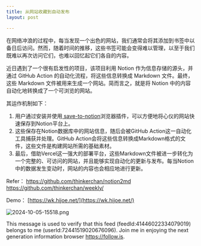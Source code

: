 ```yaml
---
title: 从网站收藏到自动发布
layout: post

---
```

在网络冲浪的过程中，每当发现一个出色的网站，我们通常会将其添加到书签中以备日后访问。然而，随着时间的推移，这些书签可能会变得难以管理，以至于我们既难以再次访问它们，也难以回忆起它们各自的内容。

近日遇到了一个很有启发性的项目，该项目利用 Notion 作为信息存储的源头，并通过 GitHub Action 的自动化流程，将这些信息转换成 Markdown 文件。最终，这些 Markdown 文件被用来生成一个网站。简而言之，就是将 Notion 中的内容自动化地转换成了一个可浏览的网站。

其运作机制如下：
1. 用户通过安装并使用[ save-to-notion](https://chromewebstore.google.com/detail/save-to-notion/ldmmifpegigmeammaeckplhnjbbpccmm)浏览器插件，可以方便地将心仪的网站快速保存到Notion平台上。
2. 这些保存在Notion数据库中的网站信息，随后会被GitHub Action这一自动化工具捕获并处理。GitHub Action会将这些信息转换成Markdown格式的文件，这些文件是构建网站所需的基础素材。
3. 最后，借助Vercel这一强大的部署平台，这些Markdown文件被进一步转化为一个完整的、可访问的网站，并且能够实现自动化的更新与发布。每当Notion中的数据发生变动时，网站的内容也会相应地进行更新。

Refer：
https://github.com/thinkerchan/notion2md
https://github.com/thinkerchan/weekly/

Demo：
[https://wk.hijoe.net/](https://wk.hijoe.net/)

![2024-10-05-15518.png](http://hijoe.net/assets/2024-10-05-15518.png)

This message is used to verify that this feed (feedId:41446022334079019) belongs to me (userId:72441519020676096). Join me in enjoying the next generation information browser https://follow.is.
